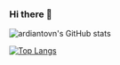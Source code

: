 ### Hi there 👋

<!--
**ardiantovn/ardiantovn** is a ✨ _special_ ✨ repository because its `README.md` (this file) appears on your GitHub profile.

Here are some ideas to get you started:

- 🔭 I’m currently working on ...
- 🌱 I’m currently learning ...
- 👯 I’m looking to collaborate on ...
- 🤔 I’m looking for help with ...
- 💬 Ask me about ...
- 📫 How to reach me: ...
- 😄 Pronouns: ...
- ⚡ Fun fact: ...
-->

![ardiantovn's GitHub stats](https://github-readme-stats.vercel.app/api?username=ardiantovn&count_private=true&show_icons=true&theme=vue)

[![Top Langs](https://github-readme-stats.vercel.app/api/top-langs/?username=ardiantovn&layout=compact&hide=[notebook])](https://github.com/ardiantovn/github-readme-stats)
